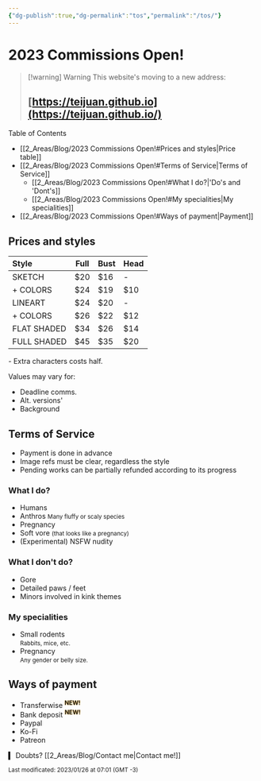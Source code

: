 ```yaml
---
{"dg-publish":true,"dg-permalink":"tos","permalink":"/tos/"}
---
```


<!-- NÃO ESQUEÇA DE TROCAR A DATA DE MODIFICAÇÃO! -->

# 2023 Commissions Open!

> [!warning] Warning
> This website's moving to a new address:
> ## [https://teijuan.github.io](https://teijuan.github.io/)

Table of Contents

- [[2_Areas/Blog/2023 Commissions Open!#Prices and styles|Price table]]
- [[2_Areas/Blog/2023 Commissions Open!#Terms of Service|Terms of Service]]
	- [[2_Areas/Blog/2023 Commissions Open!#What I do?|'Do's and 'Dont's]]
	- [[2_Areas/Blog/2023 Commissions Open!#My specialities|My specialities]]
- [[2_Areas/Blog/2023 Commissions Open!#Ways of payment|Payment]]

## Prices and styles

| Style          | Full | Bust | Head |
| :--------------| ---- | ---- | ---- |
| SKETCH         | $20  | $16  | -   |
| + COLORS      | $24  | $19  | $10 |
| LINEART        | $24  | $20  | -   |
| + COLORS      | $26  | $22  | $12 |
| FLAT SHADED    | $34  | $26  | $14 |
| FULL SHADED    | $45  | $35  | $20 |

\- Extra characters costs half.  

Values may vary for:  
- Deadline comms.
- Alt. versions'
- Background

## Terms of Service					
- Payment is done in advance
- Image refs must be clear, regardless the style
- Pending works can be partially refunded according to its progress

### What I do?
- Humans
- Anthros
<small>Many fluffy or scaly species</small>
- Pregnancy
- Soft vore <small>(that looks like a pregnancy)</small>
- (Experimental) NSFW nudity

### What I don't do?  
- Gore
- Detailed paws / feet
- Minors involved in kink themes

### My specialities
- Small rodents<br><small>Rabbits, mice, etc.</small>
- Pregnancy<br><small>Any gender or belly size.</small>

## Ways of payment
- Transferwise <sup><span style="text-shadow: 0px 0px 2px #ffaa00">**NEW!**</span><sup>
- Bank deposit <sup><span style="text-shadow: 0px 0px 2px #ffaa00">**NEW!**</span><sup>
- Paypal
- Ko-Fi
- Patreon

▍ Doubts? [[2_Areas/Blog/Contact me|Contact me!]]

<sub>Last modificated: 2023/01/26 at 07:01 (GMT -3)</sub>